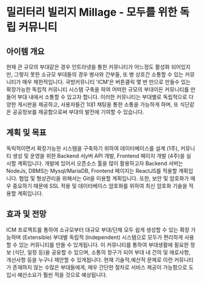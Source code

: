 # 밀리터리 빌리지 Millage - 모두를 위한 독립 커뮤니티

## 아이템 개요

현재 큰 규모의 부대같은 경우 인트라넷을 통한 커뮤니티가 어느정도 활성화 되어있지만, 그렇지 못한 소규모 부대들의 경우 병사와 간부들, 또 병 상호간 소통할 수 있는 커뮤니티가 매우 제한적입니다. 국방커뮤니티 'ICM'은 버튼클릭 몇 번 만으로 만들수 있는 확장가능한 독립적 커뮤니티 시스템 구축을 하여 어떠한 규모의 부대이든 커뮤니티를 만들어 부대 내에서 소통할 수 있고자 합니다. 이러한 커뮤니티는 부대별로 독립적으로 다양한 게시판을 제공하고, 사용자들간 1대1 채팅을 통한 소통을 가능하게 하며, 또 식단같은 공공정보를 제공함으로써 부대의 발전에 기여할 수 있습니다.

## 계획 및 목표

독릭적이면서 확장가능한 시스템을 구축하기 위하여 데이터베이스를 설계 (1주), 커뮤니티 생성 및 운영을 위한 Backend 서y버 API 개발, Frontend 페이지 개발 (4주)을 실시할 계획입니다. 개발에 있어서 오픈소스 툴을 많이 활용하고자 Backend 서버는 NodeJs, DBMS는 Mysql/MariaDB, Frontend 페이지는 ReactJS를 적용할 계획입니다. 협업 및 형상관리을 위해서는 Git을 이용할 계획입니다. 또한, 보안 및 암호화가 매우 중요하기 때문에 SSL 적용 및 데이터베이스 암호화를 위하여 최신 암호화 기술을 적용할 계획입니다.

## 효과 및 전망

ICM 프로젝트를 통하여 소규모부터 대규모 부대/단체 모두 쉽게 생성할 수 있는 확장 가능하며 (Extensible) 부대별 독립적 (Independent) 시스템으로 모두가 편리하게 사용할 수 있는 커뮤니티를 만들 수 있게됩니다. 이 커뮤니티를 통하여 부대생활에 필요한 정보 (식단, 일정 등)을 공유할 수 있으며, 소통의 창구가 되어 부대 내 건의 및 애로사항, 개선사항 등을 누구나 제안할 수 있게됩니다. 현재 기술적,예산적 문제로 이런 커뮤니티가 존재하지 않는 수많은 부대들에게, 매우 간단한 절차로 서비스 제공이 가능함으로 도입시 예산소요가 훨씬 적을 것으로 예상됩니다.